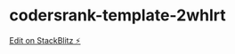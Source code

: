 # codersrank-template-2whlrt

[Edit on StackBlitz ⚡️](https://stackblitz.com/edit/codersrank-template-2whlrt)